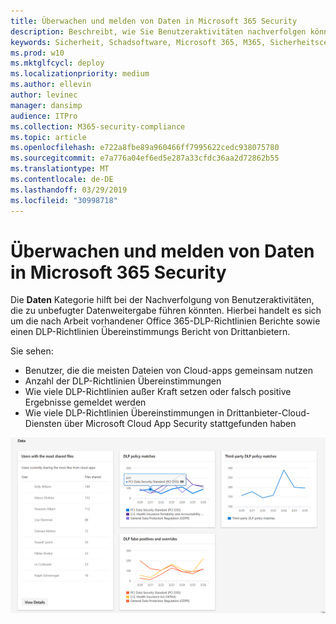 ```yaml
---
title: Überwachen und melden von Daten in Microsoft 365 Security
description: Beschreibt, wie Sie Benutzeraktivitäten nachverfolgen können, die zu unbefugter Datenweitergabe führen könnten.
keywords: Sicherheit, Schadsoftware, Microsoft 365, M365, Sicherheitscenter, Überwachung, Bericht, Daten
ms.prod: w10
ms.mktglfcycl: deploy
ms.localizationpriority: medium
ms.author: ellevin
author: levinec
manager: dansimp
audience: ITPro
ms.collection: M365-security-compliance
ms.topic: article
ms.openlocfilehash: e722a8fbe89a960466ff7995622cedc938075780
ms.sourcegitcommit: e7a776a04ef6ed5e287a33cfdc36aa2d72862b55
ms.translationtype: MT
ms.contentlocale: de-DE
ms.lasthandoff: 03/29/2019
ms.locfileid: "30998718"
---
```

# <a name="monitor-and-report-data-in-microsoft-365-security"></a>Überwachen und melden von Daten in Microsoft 365 Security

Die **Daten** Kategorie hilft bei der Nachverfolgung von Benutzeraktivitäten, die zu unbefugter Datenweitergabe führen könnten. Hierbei handelt es sich um die nach Arbeit vorhandener Office 365-DLP-Richtlinien Berichte sowie einen DLP-Richtlinien Übereinstimmungs Bericht von Drittanbietern.

Sie sehen:

* Benutzer, die die meisten Dateien von Cloud-apps gemeinsam nutzen
* Anzahl der DLP-Richtlinien Übereinstimmungen
* Wie viele DLP-Richtlinien außer Kraft setzen oder falsch positive Ergebnisse gemeldet werden
* Wie viele DLP-Richtlinien Übereinstimmungen in Drittanbieter-Cloud-Diensten über Microsoft Cloud App Security stattgefunden haben

![Datenkategorie zur Überwachung der &-Berichte](./media/security-docs/data.png)
